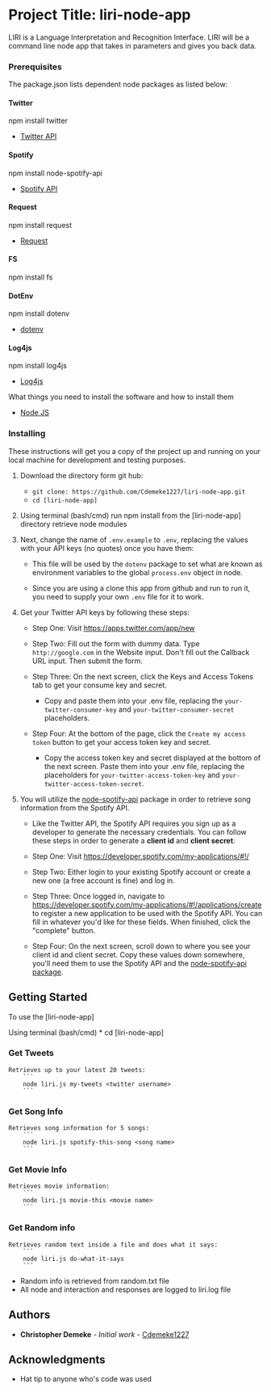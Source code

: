 # Project Title: liri-node-app

LIRI is a Language Interpretation and Recognition Interface. LIRI will be a command line node app that takes in parameters and gives you back data.

### Prerequisites

The package.json lists dependent node packages as listed below:

#### Twitter
npm install twitter
*    [Twitter API](https://www.npmjs.com/package/twitter)
#### Spotify
npm install node-spotify-api
*   [Spotify API](https://www.npmjs.com/package/node-spotify-api)
#### Request
npm install request
*   [Request](https://www.npmjs.com/package/request)
#### FS
npm install fs
#### DotEnv
npm install dotenv
*   [dotenv](https://www.npmjs.com/package/dotenv)
#### Log4js
npm install log4js
*   [Log4js](https://www.npmjs.com/package/log4js)


What things you need to install the software and how to install them
*   [Node JS](https://nodejs.org/en/)


### Installing

These instructions will get you a copy of the project up and running on your local machine for development and testing purposes.

1. Download the directory form git hub:
    *   ```git clone: https://github.com/Cdemeke1227/liri-node-app.git```
    *   ```cd [liri-node-app]```

2. Using terminal (bash/cmd) run npm install from the [liri-node-app] directory retrieve node modules

3. Next, change the name of `.env.example` to  `.env`, replacing the values with your API keys (no quotes) once you have them:

    * This file will be used by the `dotenv` package to set what are known as environment variables to the global `process.env` object in node.

    * Since you are using a clone this app from github and run to run it, you need to supply your own `.env` file for it to work.

4. Get your Twitter API keys by following these steps:

    * Step One: Visit <https://apps.twitter.com/app/new>
   
    * Step Two: Fill out the form with dummy data. Type `http://google.com` in the Website input. Don't fill out the Callback URL input. Then submit the form.
   
    * Step Three: On the next screen, click the Keys and Access Tokens tab to get your consume key and secret. 
     
        * Copy and paste them into your .env file, replacing the `your-twitter-consumer-key` and `your-twitter-consumer-secret` placeholders.
   
    * Step Four: At the bottom of the page, click the `Create my access token` button to get your access token key and secret. 
     
        * Copy the access token key and secret displayed at the bottom of the next screen. Paste them into your .env file, replacing the placeholders for `your-twitter-access-token-key` and `your-twitter-access-token-secret`.

5. You will utilize the [node-spotify-api](https://www.npmjs.com/package/node-spotify-api) package in order to retrieve song information from the Spotify API.
   
    * Like the Twitter API, the Spotify API requires you sign up as a developer to generate the necessary credentials. You can follow these steps in order to generate a **client id** and **client secret**:

    * Step One: Visit <https://developer.spotify.com/my-applications/#!/>
   
    * Step Two: Either login to your existing Spotify account or create a new one (a free account is fine) and log in.

    * Step Three: Once logged in, navigate to <https://developer.spotify.com/my-applications/#!/applications/create> to register a new application to be used with the Spotify API. You can fill in whatever you'd like for these fields. When finished, click the "complete" button.

    * Step Four: On the next screen, scroll down to where you see your client id and client secret. Copy these values down somewhere, you'll need them to use the Spotify API and the [node-spotify-api package](https://www.npmjs.com/package/node-spotify-api).

## Getting Started

To use the [liri-node-app] 

 Using terminal (bash/cmd)
    *   cd [liri-node-app]

### Get Tweets

    Retrieves up to your latest 20 tweets:
        ```
        node liri.js my-tweets <twitter username>
        ```

### Get Song Info

    Retrieves song information for 5 songs:
        ```
        node liri.js spotify-this-song <song name>
        ```

### Get Movie Info

    Retrieves movie information:
        ```
        node liri.js movie-this <movie name>
        ```

### Get Random info

    Retrieves random text inside a file and does what it says:
        ```
        node liri.js do-what-it-says
        ```


*   Random info is retrieved from random.txt file     
*   All node and interaction and responses are logged to liri.log file

## Authors

* **Christopher Demeke** - *Initial work* - [Cdemeke1227](https://github.com/Cdemeke1227)

## Acknowledgments

* Hat tip to anyone who's code was used


